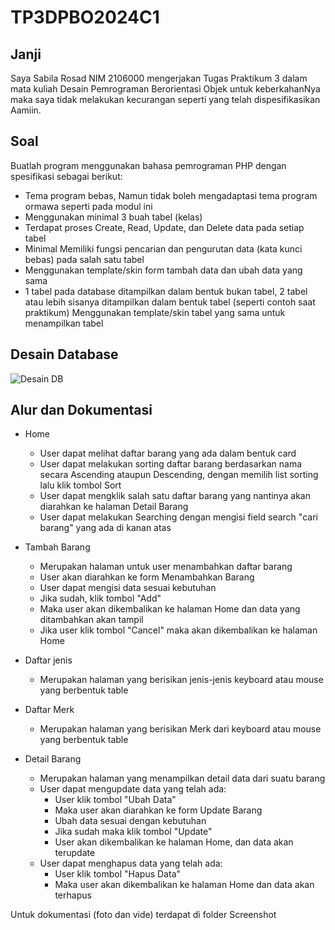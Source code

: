 # TP3DPBO2024C1

## Janji

Saya Sabila Rosad NIM 2106000 mengerjakan Tugas Praktikum 3 dalam mata kuliah Desain Pemrograman Berorientasi Objek untuk keberkahanNya maka saya tidak melakukan kecurangan seperti yang telah dispesifikasikan Aamiin.

## Soal

Buatlah program menggunakan bahasa pemrograman PHP dengan spesifikasi sebagai berikut:

- Tema program bebas, Namun tidak boleh mengadaptasi tema program ormawa seperti pada modul ini
- Menggunakan minimal 3 buah tabel (kelas)
- Terdapat proses Create, Read, Update, dan Delete data pada setiap tabel
- Minimal Memiliki fungsi pencarian dan pengurutan data (kata kunci bebas) pada salah satu tabel
- Menggunakan template/skin form tambah data dan ubah data yang sama
- 1 tabel pada database ditampilkan dalam bentuk bukan tabel, 2 tabel atau lebih sisanya ditampilkan dalam bentuk tabel (seperti contoh saat praktikum)
  Menggunakan template/skin tabel yang sama untuk menampilkan tabel

## Desain Database
![Desain DB](https://github.com/cadzshi/TP3DPBO2024C1/assets/100210168/62b064ba-80eb-4243-a7d8-b129d4eb9f4c)

## Alur dan Dokumentasi

- Home

  - User dapat melihat daftar barang yang ada dalam bentuk card
  - User dapat melakukan sorting daftar barang berdasarkan nama secara Ascending ataupun Descending, dengan memilih list sorting lalu klik tombol Sort
  - User dapat mengklik salah satu daftar barang yang nantinya akan diarahkan ke halaman Detail Barang
  - User dapat melakukan Searching dengan mengisi field search "cari barang" yang ada di kanan atas

- Tambah Barang

  - Merupakan halaman untuk user menambahkan daftar barang
  - User akan diarahkan ke form Menambahkan Barang
  - User dapat mengisi data sesuai kebutuhan
  - Jika sudah, klik tombol "Add"
  - Maka user akan dikembalikan ke halaman Home dan data yang ditambahkan akan tampil
  - Jika user klik tombol "Cancel" maka akan dikembalikan ke halaman Home

- Daftar jenis

  - Merupakan halaman yang berisikan jenis-jenis keyboard atau mouse yang berbentuk table

- Daftar Merk

  - Merupakan halaman yang berisikan Merk dari keyboard atau mouse yang berbentuk table

- Detail Barang
  - Merupakan halaman yang menampilkan detail data dari suatu barang
  - User dapat mengupdate data yang telah ada:
    - User klik tombol "Ubah Data"
    - Maka user akan diarahkan ke form Update Barang
    - Ubah data sesuai dengan kebutuhan
    - Jika sudah maka klik tombol "Update"
    - User akan dikembalikan ke halaman Home, dan data akan terupdate
  - User dapat menghapus data yang telah ada:
    - User klik tombol "Hapus Data"
    - Maka user akan dikembalikan ke halaman Home dan data akan terhapus

Untuk dokumentasi (foto dan vide) terdapat di folder Screenshot
